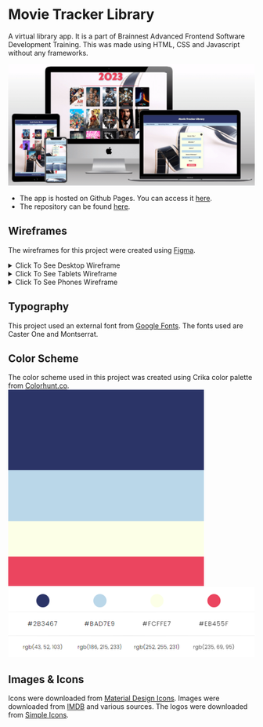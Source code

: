# Movie Tracker Library
A virtual library app. It is a part of Brainnest Advanced Frontend Software Development Training. This was made using HTML, CSS and Javascript without any frameworks.

![Mockup Screenshot](./assets/readme-images/mockup.png "Mockup Screenshot")

- The app is hosted on Github Pages. You can access it [here](https://jtm2021.github.io/Movie-Tracker-Library/).
- The repository can be found [here](https://github.com/jtm2021/Movie-Tracker-Library).

## Wireframes
The wireframes for this project were created using [Figma](https://canva.com).
<details><summary>Click To See Desktop Wireframe</summary>

![Desktop Wireframe](./assets/readme-images/desktop.png "Desktop")

</details>

<details><summary>Click To See Tablets Wireframe</summary>

![Tablet Wireframe](./assets/readme-images/tablet.png "Tablets")

</details>
<details><summary>Click To See Phones Wireframe</summary>

![Phones Wireframe](./assets/readme-images/phone.png "Phones")
![Phones Wireframe 2](./assets/readme-images/phone2.png "Phones")

</details>

## Typography
This project used an external font from [Google Fonts](https://fonts.google.com/). The fonts used are Caster One and Montserrat.

## Color Scheme
The color scheme used in this project was created using Crika color palette from [Colorhunt.co](https://colorhunt.co/palette/2b3467bad7e9fcffe7eb455f).
![Color Scheme](./assets/readme-images/color-palette.png "Color Scheme")
![Color Scheme](./assets/readme-images/color-palette-1.png "Color Scheme")

## Images & Icons
Icons were downloaded from [Material Design Icons](https://materialdesignicons.com/). Images were downloaded from [IMDB](https://imdb.com) and various sources. The logos were downloaded from [Simple Icons](https://simpleicons.org/).

